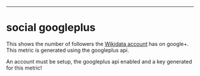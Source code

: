 - - -
social googleplus
====================

This shows the number of followers the [Wikidata account](https://plus.google.com/105776413863749545202) has on google+.
This metric is generated using the googleplus api.

An account must be setup, the googleplus api enabled and a key generated for this metric!